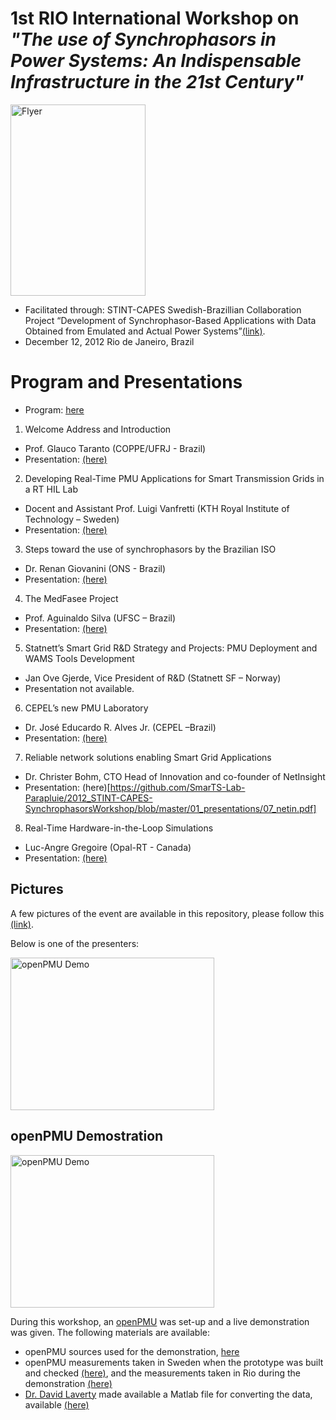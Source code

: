 # 1st RIO International Workshop on *"The use of Synchrophasors in Power Systems: An Indispensable Infrastructure in the 21st Century"*

<img src="https://github.com/SmarTS-Lab-Parapluie/2012_STINT-CAPES-SynchrophasorsWorkshop/blob/master/00_flyer.jpeg" alt="Flyer" width="216" height="306">

- Facilitated through: STINT-CAPES Swedish-Brazillian Collaboration Project “Development of Synchrophasor-Based Applications with Data Obtained from Emulated and Actual Power Systems”[(link)](http://www.stint.se/en/241/var/newsID/357).
- December 12, 2012 Rio de Janeiro, Brazil

# Program and Presentations
  - Program: [here](https://github.com/SmarTS-Lab-Parapluie/2012_STINT-CAPES-SynchrophasorsWorkshop/blob/master/00_flyer.pdf)

1. Welcome Address and Introduction
  - Prof. Glauco Taranto (COPPE/UFRJ - Brazil)
  - Presentation: [(here)](https://github.com/SmarTS-Lab-Parapluie/2012_STINT-CAPES-SynchrophasorsWorkshop/blob/master/01_presentations/01_Glauco.pdf)

2. Developing Real-Time PMU Applications for Smart Transmission Grids in a RT HIL Lab
  - Docent and Assistant Prof. Luigi Vanfretti (KTH Royal Institute of Technology – Sweden)
  - Presentation: [(here)](https://github.com/SmarTS-Lab-Parapluie/2012_STINT-CAPES-SynchrophasorsWorkshop/blob/master/01_presentations/02_Luigi.pdf)
  
3. Steps toward the use of synchrophasors by the Brazilian ISO
  - Dr. Renan Giovanini (ONS - Brazil)
  - Presentation: [(here)](https://github.com/SmarTS-Lab-Parapluie/2012_STINT-CAPES-SynchrophasorsWorkshop/blob/master/01_presentations/03_ONS.pdf)
  
4. The MedFasee Project
  - Prof. Aguinaldo Silva (UFSC – Brazil)
  - Presentation: [(here)](https://github.com/SmarTS-Lab-Parapluie/2012_STINT-CAPES-SynchrophasorsWorkshop/blob/master/01_presentations/04_medfase.pdf)
  
5. Statnett’s Smart Grid R&D Strategy and Projects: PMU Deployment and WAMS Tools Development 
  - Jan Ove Gjerde, Vice President of R&D (Statnett SF – Norway)
  - Presentation not available.

6. CEPEL’s new PMU Laboratory
  - Dr. José Educardo R. Alves Jr. (CEPEL –Brazil)
  - Presentation: [(here)](https://github.com/SmarTS-Lab-Parapluie/2012_STINT-CAPES-SynchrophasorsWorkshop/blob/master/01_presentations/06_cepel.pdf)
  
7. Reliable network solutions enabling Smart Grid Applications
  - Dr. Christer Bohm, CTO Head of Innovation and co-founder of NetInsight
  - Presentation: (here)[https://github.com/SmarTS-Lab-Parapluie/2012_STINT-CAPES-SynchrophasorsWorkshop/blob/master/01_presentations/07_netin.pdf]

8. Real-Time Hardware-in-the-Loop Simulations
  - Luc-Angre Gregoire (Opal-RT - Canada)
  - Presentation: [(here)](https://github.com/SmarTS-Lab-Parapluie/2012_STINT-CAPES-SynchrophasorsWorkshop/blob/master/01_presentations/08_HIL_workshop.ppt)
  
## Pictures
A few pictures of the event are available in this repository, please follow this [(link)](https://github.com/SmarTS-Lab-Parapluie/2012_STINT-CAPES-SynchrophasorsWorkshop/tree/master/02_pictures).

Below is one of the presenters:

<img src="https://github.com/SmarTS-Lab-Parapluie/2012_STINT-CAPES-SynchrophasorsWorkshop/blob/master/02_pictures/00_presenters.JPG" alt="openPMU Demo" width="326" height="244">

## openPMU Demostration
<img src="https://github.com/SmarTS-Lab-Parapluie/2012_STINT-CAPES-SynchrophasorsWorkshop/blob/master/03_openpmudemo/openPMUdemo.JPG" alt="openPMU Demo" width="326" height="244">

During this workshop, an [openPMU](https://sites.google.com/site/openpmu/) was set-up and a live demonstration was given. The following materials are available:
  - openPMU sources used for the demonstration, [here](https://github.com/SmarTS-Lab-Parapluie/2012_STINT-CAPES-SynchrophasorsWorkshop/tree/master/03_openpmudemo/00_openPMUsources)
  - openPMU measurements taken in Sweden when the prototype was built and checked [(here)](https://github.com/SmarTS-Lab-Parapluie/2012_STINT-CAPES-SynchrophasorsWorkshop/blob/master/03_openpmudemo/01_measurements/2012-12-07_%24KT-H01.csv), and the measurements taken in Rio during the demonstration [(here)](https://github.com/SmarTS-Lab-Parapluie/2012_STINT-CAPES-SynchrophasorsWorkshop/blob/master/03_openpmudemo/01_measurements/2012-12-12_%24KT-H01.csv)
  - [Dr. David Laverty](http://www.qub.ac.uk/schools/eeecs/Connect/Staff/BusinessCard/?name=david.laverty) made available a Matlab file for converting the data, available [(here)](https://github.com/SmarTS-Lab-Parapluie/2012_STINT-CAPES-SynchrophasorsWorkshop/blob/master/03_openpmudemo/01_measurements/QUBread.m)
